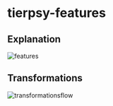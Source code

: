 # tierpsy-features

## Explanation
![features](https://user-images.githubusercontent.com/8364368/41239967-502c171a-6d91-11e8-92af-e94d02821a10.png)

## Transformations
![transformationsflow](https://user-images.githubusercontent.com/8364368/41239974-53027e8e-6d91-11e8-8393-3ac3ee81353d.png)
